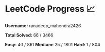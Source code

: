 # LeetCode Progress 📈
**Username:** ranadeep_mahendra2426

**Total Solved:** 66 / 3466

**Easy:** 40 / 861
**Medium:** 25 / 1801
**Hard:** 1 / 804
